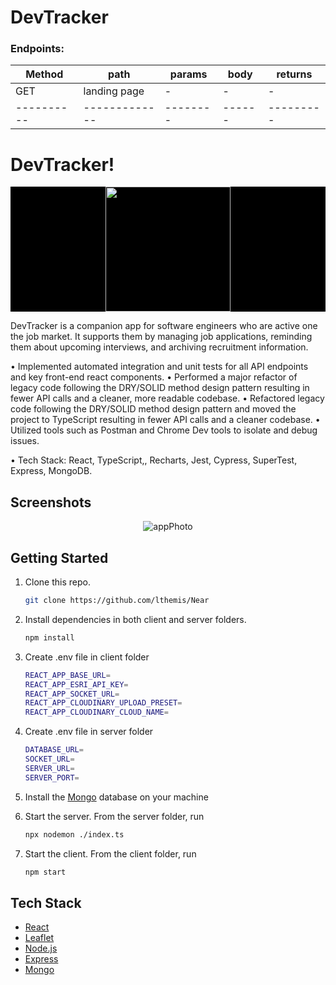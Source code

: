 # DevTracker

### Endpoints:

| Method     | path          | params   | body   | returns   |
| ---------- | ------------- | -------- | ------ | --------- |
| GET        | landing page  | -        | -      | -         |
| ---------- | ------------- | -------- | ------ | --------- |


# DevTracker!

<p align="center" style="background-color: black">
  <img src="client/src/assets/DevTrackerLogo.png" width="200"/>
</p>
DevTracker is a companion app for software engineers who are active one the job market. It supports them by managing job applications, reminding them about upcoming interviews, and archiving recruitment information. 

• Implemented automated integration and unit tests for all API endpoints and key front-end react components. 
• Performed a major refactor of legacy code following the DRY/SOLID method design pattern resulting in fewer API calls and a cleaner, more readable codebase.
• Refactored legacy code following the DRY/SOLID method design pattern and moved the project to TypeScript resulting in fewer API calls and a cleaner codebase.
• Utilized tools such as Postman and Chrome Dev tools to isolate and debug issues.

• Tech Stack: React, TypeScript,, Recharts, Jest, Cypress, SuperTest, Express, MongoDB.

## Screenshots

<p align="center">
  <img src="" alt="appPhoto" />
</p>

## Getting Started

1. Clone this repo.

    ```bash
    git clone https://github.com/lthemis/Near
    ```

2. Install dependencies in both client and server folders.

    ```bash
    npm install
    ```

3. Create .env file in client folder

    ```bash
    REACT_APP_BASE_URL=
    REACT_APP_ESRI_API_KEY=
    REACT_APP_SOCKET_URL=
    REACT_APP_CLOUDINARY_UPLOAD_PRESET=
    REACT_APP_CLOUDINARY_CLOUD_NAME=
    ```

4. Create .env file in server folder

    ```bash
    DATABASE_URL=
    SOCKET_URL=
    SERVER_URL=
    SERVER_PORT=
    ```

5. Install the [Mongo](https://www.mongodb.com/docs/manual/installation/) database on your machine


6. Start the server. From the server folder, run

    ```bash
    npx nodemon ./index.ts
    ```

7. Start the client. From the client folder, run

    ```bash
    npm start
    ```

## Tech Stack

* [React](https://reactjs.org/)
* [Leaflet](https://leafletjs.com/)
* [Node.js](https://nodejs.org/)
* [Express](https://expressjs.com/)
* [Mongo](https://www.mongodb.com/)
